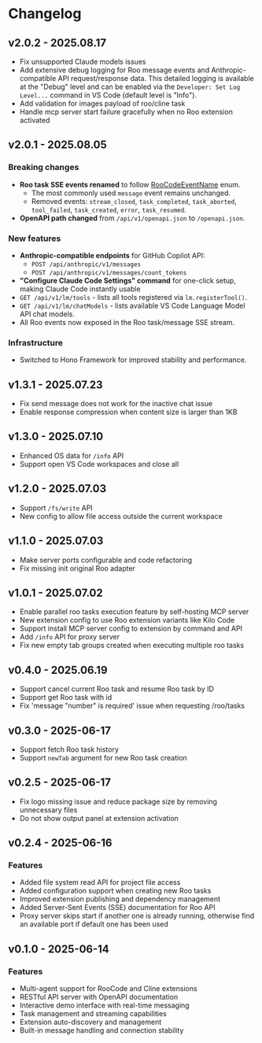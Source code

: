 # Changelog

## v2.0.2 - 2025.08.17

- Fix unsupported Claude models issues
- Add extensive debug logging for Roo message events and Anthropic-compatible API request/response data. This detailed logging is available at the "Debug" level and can be enabled via the `Developer: Set Log Level...` command in VS Code (default level is "Info").
- Add validation for images payload of roo/cline task
- Handle mcp server start failure gracefully when no Roo extension activated

## v2.0.1 - 2025.08.05

### Breaking changes

- **Roo task SSE events renamed** to follow [RooCodeEventName](https://github.com/RooCodeInc/Roo-Code/blob/main/packages/types/src/events.ts) enum.
  - The most commonly used `message` event remains unchanged.
  - Removed events: `stream_closed`, `task_completed`, `task_aborted`, `tool_failed`, `task_created`, `error`, `task_resumed`.
- **OpenAPI path changed** from `/api/v1/openapi.json` to `/openapi.json`.

### New features

- **Anthropic-compatible endpoints** for GitHub Copilot API:
  - `POST /api/anthropic/v1/messages`
  - `POST /api/anthropic/v1/messages/count_tokens`
- **"Configure Claude Code Settings" command** for one-click setup, making Claude Code instantly usable
- `GET /api/v1/lm/tools` - lists all tools registered via `lm.registerTool()`.
- `GET /api/v1/lm/chatModels` - lists available VS Code Language Model API chat models.
- All Roo events now exposed in the Roo task/message SSE stream.

### Infrastructure

- Switched to Hono Framework for improved stability and performance.

## v1.3.1 - 2025.07.23

- Fix send message does not work for the inactive chat issue
- Enable response compression when content size is larger than 1KB

## v1.3.0 - 2025.07.10

- Enhanced OS data for `/info` API
- Support open VS Code workspaces and close all

## v1.2.0 - 2025.07.03

- Support `/fs/write` API
- New config to allow file access outside the current workspace

## v1.1.0 - 2025.07.03

- Make server ports configurable and code refactoring
- Fix missing init original Roo adapter

## v1.0.1 - 2025.07.02

- Enable parallel roo tasks execution feature by self-hosting MCP server
- New extension config to use Roo extension variants like Kilo Code
- Support install MCP server config to extension by command and API
- Add `/info` API for proxy server
- Fix new empty tab groups created when executing multiple roo tasks

## v0.4.0 - 2025.06.19

- Support cancel current Roo task and resume Roo task by ID
- Support get Roo task with id
- Fix 'message "number" is required' issue when requesting /roo/tasks

## v0.3.0 - 2025-06-17

- Support fetch Roo task history
- Support `newTab` argument for new Roo task creation

## v0.2.5 - 2025-06-17

- Fix logo missing issue and reduce package size by removing unnecessary files
- Do not show output panel at extension activation

## v0.2.4 - 2025-06-16

### Features

- Added file system read API for project file access
- Added configuration support when creating new Roo tasks
- Improved extension publishing and dependency management
- Added Server-Sent Events (SSE) documentation for Roo API
- Proxy server skips start if another one is already running, otherwise find an available port if default one has been used

## v0.1.0 - 2025-06-14

### Features

- Multi-agent support for RooCode and Cline extensions
- RESTful API server with OpenAPI documentation
- Interactive demo interface with real-time messaging
- Task management and streaming capabilities
- Extension auto-discovery and management
- Built-in message handling and connection stability
